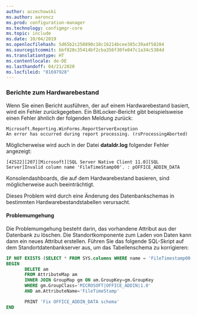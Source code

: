 ```yaml
---
author: aczechowski
ms.author: aaroncz
ms.prod: configuration-manager
ms.technology: configmgr-core
ms.topic: include
ms.date: 10/04/2019
ms.openlocfilehash: 5d65b2c250890c10c16214bcee385c39a4f58204
ms.sourcegitcommit: bbf820c35414bf2cba356f30fe047c1a34c5384d
ms.translationtype: HT
ms.contentlocale: de-DE
ms.lasthandoff: 04/21/2020
ms.locfileid: "81697928"
---
```

### <a name="hardware-inventory-reports"></a><a name="ki_hinv"></a> Berichte zum Hardwarebestand

<!--5468413-->
Wenn Sie einen Bericht ausführen, der auf einem Hardwarebestand basiert, wird ein Fehler zurückgegeben. Ein BitLocker-Bericht gibt beispielsweise einen Fehler ähnlich der folgenden Meldung zurück:

```
Microsoft.Reporting.WinForms.ReportServerException
An error has occurred during report processing. (rsProcessingAborted)
```

Möglicherweise wird auch in der Datei **dataldr.log** folgender Fehler angezeigt:

`[42S22][207][Microsoft][SQL Server Native Client 11.0][SQL Server]Invalid column name 'FileTimeStamp00'. : pOFFICE_ADDIN_DATA`

Konsolendashboards, die auf dem Hardwarebestand basieren, sind möglicherweise auch beeinträchtigt.

Dieses Problem wird durch eine Änderung des Datenbankschemas in bestimmten Hardwarebestandstabellen verursacht.

#### <a name="workaround"></a>Problemumgehung

Die Problemumgehung besteht darin, das vorhandene Attribut aus der Datenbank zu löschen. Die Standortkomponente zum Laden von Daten kann dann ein neues Attribut erstellen. Führen Sie das folgende SQL-Skript auf dem Standortdatenbankserver aus, um das Tabellenschema zu korrigieren:

``` SQL
IF NOT EXISTS (SELECT * FROM SYS.columns WHERE name = 'FileTimestamp00' AND object_id = OBJECT_ID('OFFICE_ADDIN_DATA'))
BEGIN
       DELETE am
       FROM AttributeMap am
       INNER JOIN GroupMap gm ON am.GroupKey=gm.GroupKey
       WHERE gm.GroupClass='MICROSOFT|OFFICE_ADDIN|1.0'
       AND am.AttributeName='FileTimeStamp'

       PRINT 'Fix OFFICE_ADDIN_DATA schema'
END
```
